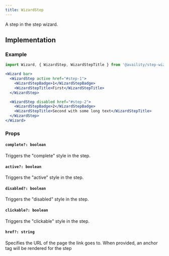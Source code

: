 ```yaml
---
title: WizardStep
---
```


A step in the step wizard.

## Implementation

### Example

```jsx live=true viewCode=true
import Wizard, { WizardStep, WizardStepTitle } from '@availity/step-wizard';

<Wizard bar>
  <WizardStep active href="#step-1">
    <WizardStepBadge>1</WizardStepBadge>
    <WizardStepTitle>First</WizardStepTitle>
  </WizardStep>

  <WizardStep disabled href="#step-2">
    <WizardStepBadge>2</WizardStepBadge>
    <WizardStepTitle>Second with some long text</WizardStepTitle>
  </WizardStep>
</Wizard>
```
### Props

#### `complete?: boolean`
Triggers the "complete" style in the step.

#### `active?: boolean`
Triggers the "active" style in the step.

#### `disabled?: boolean`
Triggers the "disabled" style in the step.

#### `clickable?: boolean`
Triggers the "clickable" style in the step.

#### `href?: string`
Specifies the URL of the page the link goes to. When provided, an anchor tag will be rendered for the step
